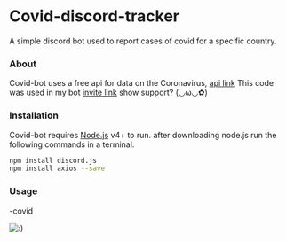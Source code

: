 # Covid-discord-tracker

A simple discord bot used to report cases of covid for a specific country.

 ### About
 
 Covid-bot uses a free api for data on the Coronavirus, [api link](https://covid19api.com/) 
 This code was used in my bot [invite link](https://discord.com/oauth2/authorize?client_id=721013842200756276&permissions=805563607&scope=bot) show support? (◡ω◡✿)
 
### Installation

Covid-bot requires [Node.js](https://nodejs.org/) v4+ to run.
after downloading node.js run the following commands in a terminal.

```sh
npm install discord.js
npm install axios --save
```

### Usage


-covid <country-name>

![:)](https://i.ibb.co/k6sNnP4/covid.png=100x20)